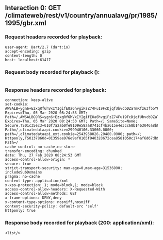 ## Interaction 0: GET /climateweb/rest/v1/country/annualavg/pr/1985/1995/gbr.xml

### Request headers recorded for playback:

```
user-agent: Dart/2.7 (dart:io)
accept-encoding: gzip
content-length: 0
host: localhost:61417

```

### Request body recorded for playback ():

```

```

### Response headers recorded for playback:

```
connection: keep-alive
set-cookie: AWSALB=ygn6+EzxqRf6hVxIYIgifEOa6hvgiFzZ74Fu19FcDjqfUbvcbDZaTmKfz63fboYOHP5M0zy9c9JSR7RaC1GKCDd4hfwz9jOsBByJAfj5g+u/YEq1hRIO/bAcF/x1; Expires=Thu, 05 Mar 2020 08:24:53 GMT; Path=/,AWSALBCORS=ygn6+EzxqRf6hVxIYIgifEOa6hvgiFzZ74Fu19FcDjqfUbvcbDZaTmKfz63fboYOHP5M0zy9c9JSR7RaC1GKCDd4hfwz9jOsBByJAfj5g+u/YEq1hRIO/bAcF/x1; Expires=Thu, 05 Mar 2020 08:24:53 GMT; Path=/; SameSite=None; Secure,TS01c35ec3=010f7a2ab0fe9109e58aa8741cf4ba615e4e3cc68b1463046a8b9cdd659430b087148e1bd94ecbf16d62d852e850673d9805d15860; Path=/,climatedataapi.cookie=299940106.33060.0000; path=/,climatedataapi_ext.cookie=2543958026.20480.0000; path=/; Httponly,TS0137860d=01359ee976e9ef0165f940320672cea8581050c174af6d67db93b697d72f2c0575a1e4005c92554e58038f3ccbbb37f383f6b3ce5a89ca3277ec38be8ce96a59496eb517b466b704c7297ab61fa71bdd6eef7e45f266b9d2f1a1672c6c2339a9bb551d4346450ffc7eb073c91521a310403adacaec4e87b1a179a1e357ea989706ab6e7aaa; Path=/
cache-control: no-cache,no-store
transfer-encoding: chunked
date: Thu, 27 Feb 2020 08:24:53 GMT
access-control-allow-origin: *
secure: true
strict-transport-security: max-age=0,max-age=31536000; includeSubDomains
pragma: no-cache
content-type: application/xml
x-xss-protection: 1; mode=block,1; mode=block
access-control-allow-headers: X-Requested-With
access-control-allow-methods: GET
x-frame-options: DENY,deny
x-content-type-options: nosniff,nosniff
content-security-policy: default-src 'self'
httponly: true
```

### Response body recorded for playback (200: application/xml):

```
<list/>
```
